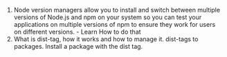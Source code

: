 1. Node version managers allow you to install and switch between multiple versions of Node.js and npm on your system so you can test your applications on multiple versions of npm to ensure they work for users on different versions. - Learn How to do that
1. What is dist-tag, how it works and how to manage it. dist-tags to packages. Install a package with the dist tag.

